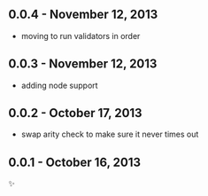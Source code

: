 0.0.4 - November 12, 2013
-------------------------
* moving to run validators in order

0.0.3 - November 12, 2013
-------------------------
* adding node support

0.0.2 - October 17, 2013
------------------------
* swap arity check to make sure it never times out

0.0.1 - October 16, 2013
------------------------
:sparkles: